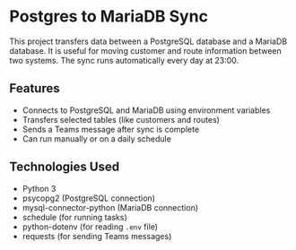 # Postgres to MariaDB Sync

This project transfers data between a PostgreSQL database and a MariaDB database. It is useful for moving customer and route information between two systems. The sync runs automatically every day at 23:00.

## Features

- Connects to PostgreSQL and MariaDB using environment variables
- Transfers selected tables (like customers and routes)
- Sends a Teams message after sync is complete
- Can run manually or on a daily schedule

## Technologies Used

- Python 3
- psycopg2 (PostgreSQL connection)
- mysql-connector-python (MariaDB connection)
- schedule (for running tasks)
- python-dotenv (for reading `.env` file)
- requests (for sending Teams messages)
